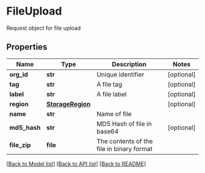 # FileUpload

Request object for file upload
## Properties
Name | Type | Description | Notes
------------ | ------------- | ------------- | -------------
**org_id** | **str** | Unique identifier | [optional] 
**tag** | **str** | A file tag | [optional] 
**label** | **str** | A file label | [optional] 
**region** | [**StorageRegion**](StorageRegion.md) |  | [optional] 
**name** | **str** | Name of file | 
**md5_hash** | **str** | MD5 Hash of file in base64 | [optional] 
**file_zip** | **file** | The contents of the file in binary format | 

[[Back to Model list]](../README.md#documentation-for-models) [[Back to API list]](../README.md#documentation-for-api-endpoints) [[Back to README]](../README.md)


